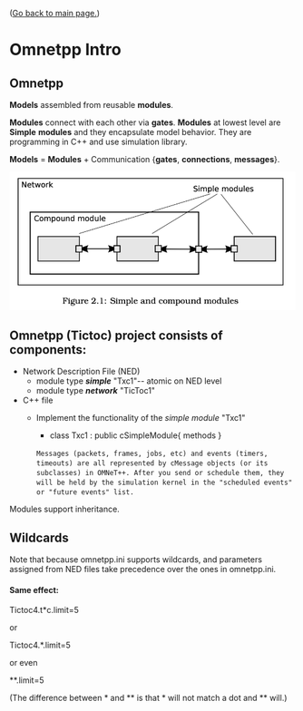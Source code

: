 ([Go back to main page.](../README.md))

# Omnetpp Intro

## Omnetpp 

**Models** assembled from reusable **modules**. 

**Modules** connect with each other via **gates**. **Modules** at lowest level are **Simple** **modules** and they encapsulate model behavior. They are programming in C++ and use simulation library. 

**Models** = **Modules** + Communication {**gates**, **connections**, **messages**}.

![](./notes_img/simple_modules.png)

## Omnetpp (Tictoc) project consists of components: 
- Network Description File (NED)
  - module type ***simple*** "Txc1"-- atomic on NED level 
  - module type ***network*** "TicToc1"
- C++ file
  - Implement the functionality of the *simple module* "Txc1"
     - class Txc1 : public cSimpleModule{ methods }

    `Messages (packets, frames, jobs, etc) and events (timers, timeouts) are all represented by cMessage objects (or its subclasses) in OMNeT++. After you send or schedule them, they will be held by the simulation kernel in the "scheduled events" or "future events" list.`

Modules support inheritance. 

## Wildcards
Note that because omnetpp.ini supports wildcards, and parameters assigned from NED files take precedence over the ones in omnetpp.ini. 

#### Same effect:

Tictoc4.t*c.limit=5

or

Tictoc4.*.limit=5

or even


**.limit=5

(The difference between * and ** is that * will not match a dot and ** will.)